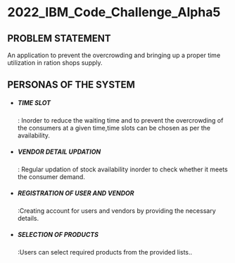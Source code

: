 # 2022_IBM_Code_Challenge_Alpha5
<h2>PROBLEM STATEMENT</h2>
An application to prevent the overcrowding and bringing up a proper time utilization in ration shops supply.
<h2>PERSONAS OF THE SYSTEM</h2>
<ul>
 
<li><h5>TIME SLOT</h5>: Inorder to reduce the waiting time and to prevent the overcrowding of the consumers at a given time,time slots can be chosen as per the availability.</li>
<li><h5>VENDOR DETAIL UPDATION</h5>: Regular updation of stock availability inorder to check whether it meets the consumer demand.</li>
 <li><h5>REGISTRATION OF USER AND VENDOR</h5>:Creating  account for users and vendors by providing the necessary details.</li>
  <li><h5>SELECTION OF PRODUCTS</h5>:Users can select required products from the provided lists..</li>
  </ul>
